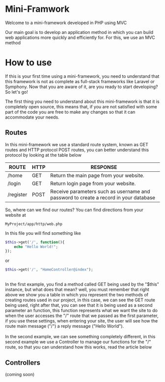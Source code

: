 
# Mini-Framwork

  

Welcome to a mini-framework developed in PHP using MVC

  

Our main goal is to develop an application method in which you can build web applications more quickly and efficiently for. For this, we use an MVC method

  

# How to use

  

If this is your first time using a mini-framework, you need to understand that this framework is not as complete as full-stack frameworks like Laravel or Symphony. Now that you are aware of it, are you ready to start developing? So let's go!

  

The first thing you need to understand about this mini-framework is that it is completely open source, this means that, if you are not satisfied with some part of the code you are free to make any changes so that it can accommodate your needs.

  

## Routes

In this mini-framework we use a standard route system, known as GET routes and HTTP protocol POST routes, you can better understand this protocol by looking at the table below

| ROUTE | HTTP | RESPONSE 
|--|--|--|
| /home | GET | Return the main page from your website. 
| /login | GET | Return login page from your website. 
| /register | POST | Receive parameters such as username and password to create a record in your database 


So, where can we find our routes? You can find directions from your website at 

```
MyProject/app/http/web.php
```

  
In this file you will find something like
```php
$this->get('/', function(){
	echo "Hello World!";
});
```
or

```php
$this->get('/', "HomeController@index");
```
<br/>
In the first example, you find a method called GET being used by the "$this" instance, but what does that mean? well, you must remember that right above we show you a table in which you represent the two methods of creating routes used in our project, in this case, we can see the GET route being used, right after that, you can see that it is being used as a second parameter an function, this function represents what we want the site to do when the user accesses the "/" route that we passed as the first parameter, if you use these settings, when entering your site, the user will see how the route main message ("/") a reply message ("Hello World").
<br/><br/>
In the second example, we can see something completely different, in this second example we use a Controller to manage our functions for the "/" route, so that you can understand how this works, read the article below

## Controllers

(coming soon)

